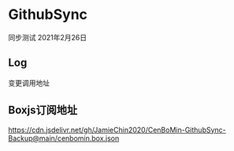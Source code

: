 # GithubSync
同步测试
2021年2月26日 

## Log 
变更调用地址 

## Boxjs订阅地址
https://cdn.jsdelivr.net/gh/JamieChin2020/CenBoMin-GithubSync-Backup@main/cenbomin.box.json
